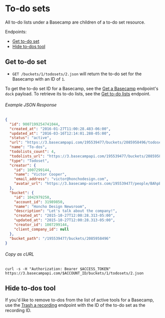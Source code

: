 To-do sets
==========

All to-do lists under a Basecamp are children of a to-do set resource.

Endpoints:

- [Get to-do set](#get-to-do-set)
- [Hide to-dos tool](#hide-to-dos-tool)


Get to-do set
-------------

* `GET /buckets/1/todosets/2.json` will return the to-do set for the Basecamp with an ID of `1`.

To get the to-do set ID for a Basecamp, see the [Get a Basecamp][1] endpoint's `dock` payload. To retrieve its to-do lists, see the [Get to-do lists][2] endpoint.

###### Example JSON Response

``` json
{
  "id": 9007199254741044,
  "created_at": "2016-01-27T11:00:28.483-06:00",
  "updated_at": "2016-03-16T12:14:01.288-05:00",
  "status": "active",
  "url": "https://3.basecampapi.com/195539477/buckets/2085958496/todosets/9007199254741045",
  "name": "To-dos",
  "todolists_count": 4,
  "todolists_url": "https://3.basecampapi.com/195539477/buckets/2085958496/todolists.json",
  "type": "Todoset",
  "creator": {
    "id": 1007299144,
    "name": "Victor Cooper",
    "email_address": "victor@honchodesign.com",
    "avatar_url": "https://3.basecamp-assets.com/195539477/people/BAhpBEgqCjw=--8266bb0507508f3d46050d57b65924d5e2a005f3/avatar-64-x4"
  },
  "bucket": {
    "id": 1042979250,
    "account_id": 31989850,
    "name": "Honcho Design Newsroom",
    "description": "Let's talk about the company!",
    "created_at": "2015-10-27T12:00:28.313-05:00",
    "updated_at": "2015-10-27T12:00:28.313-05:00",
    "creator_id": 1007299144,
    "client_company_id": null
  },
  "bucket_path": "/195539477/buckets/2085958496"
}
```

###### Copy as cURL

``` shell
curl -s -H "Authorization: Bearer $ACCESS_TOKEN" https://3.basecampapi.com/$ACCOUNT_ID/buckets/1/todosets/2.json
```


Hide to-dos tool
----------------

If you'd like to remove to-dos from the list of active tools for a Basecamp, use the [Trash a recording][2] endpoint with the ID of the to-do set as the recording ID.


[1]: https://github.com/basecamp/bc3-api/blob/master/sections/basecamps.md#get-a-basecamp
[2]: https://github.com/basecamp/bc3-api/blob/master/sections/todolists.md#get-to-do-lists
[3]: https://github.com/basecamp/bc3-api/blob/master/sections/recordings.md#trash-a-recording
